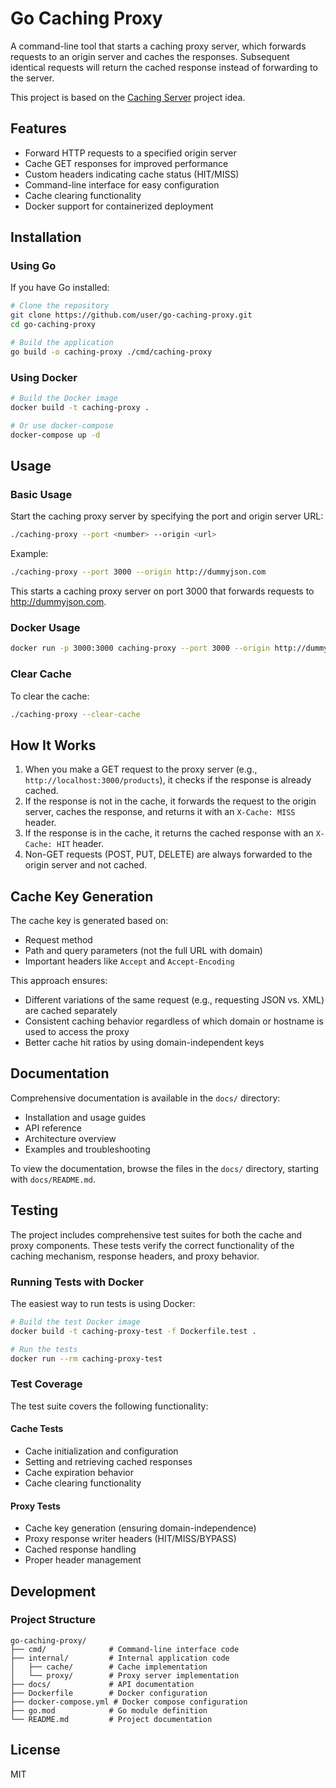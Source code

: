 # Go Caching Proxy

A command-line tool that starts a caching proxy server, which forwards requests to an origin server and caches the responses. Subsequent identical requests will return the cached response instead of forwarding to the server.

This project is based on the [Caching Server](https://roadmap.sh/projects/caching-server) project idea.

## Features

- Forward HTTP requests to a specified origin server
- Cache GET responses for improved performance
- Custom headers indicating cache status (HIT/MISS)
- Command-line interface for easy configuration
- Cache clearing functionality
- Docker support for containerized deployment

## Installation

### Using Go

If you have Go installed:

```bash
# Clone the repository
git clone https://github.com/user/go-caching-proxy.git
cd go-caching-proxy

# Build the application
go build -o caching-proxy ./cmd/caching-proxy
```

### Using Docker

```bash
# Build the Docker image
docker build -t caching-proxy .

# Or use docker-compose
docker-compose up -d
```

## Usage

### Basic Usage

Start the caching proxy server by specifying the port and origin server URL:

```bash
./caching-proxy --port <number> --origin <url>
```

Example:

```bash
./caching-proxy --port 3000 --origin http://dummyjson.com
```

This starts a caching proxy server on port 3000 that forwards requests to http://dummyjson.com.

### Docker Usage

```bash
docker run -p 3000:3000 caching-proxy --port 3000 --origin http://dummyjson.com
```

### Clear Cache

To clear the cache:

```bash
./caching-proxy --clear-cache
```

## How It Works

1. When you make a GET request to the proxy server (e.g., `http://localhost:3000/products`), it checks if the response is already cached.
2. If the response is not in the cache, it forwards the request to the origin server, caches the response, and returns it with an `X-Cache: MISS` header.
3. If the response is in the cache, it returns the cached response with an `X-Cache: HIT` header.
4. Non-GET requests (POST, PUT, DELETE) are always forwarded to the origin server and not cached.

## Cache Key Generation

The cache key is generated based on:
- Request method
- Path and query parameters (not the full URL with domain)
- Important headers like `Accept` and `Accept-Encoding`

This approach ensures:
- Different variations of the same request (e.g., requesting JSON vs. XML) are cached separately
- Consistent caching behavior regardless of which domain or hostname is used to access the proxy
- Better cache hit ratios by using domain-independent keys

## Documentation

Comprehensive documentation is available in the `docs/` directory:

- Installation and usage guides
- API reference
- Architecture overview
- Examples and troubleshooting

To view the documentation, browse the files in the `docs/` directory, starting with `docs/README.md`.

## Testing

The project includes comprehensive test suites for both the cache and proxy components. These tests verify the correct functionality of the caching mechanism, response headers, and proxy behavior.

### Running Tests with Docker

The easiest way to run tests is using Docker:

```bash
# Build the test Docker image
docker build -t caching-proxy-test -f Dockerfile.test .

# Run the tests
docker run --rm caching-proxy-test
```

### Test Coverage

The test suite covers the following functionality:

#### Cache Tests
- Cache initialization and configuration
- Setting and retrieving cached responses
- Cache expiration behavior
- Cache clearing functionality

#### Proxy Tests
- Cache key generation (ensuring domain-independence)
- Proxy response writer headers (HIT/MISS/BYPASS)
- Cached response handling
- Proper header management

## Development

### Project Structure

```
go-caching-proxy/
├── cmd/              # Command-line interface code
├── internal/         # Internal application code
│   ├── cache/        # Cache implementation
│   └── proxy/        # Proxy server implementation
├── docs/             # API documentation
├── Dockerfile        # Docker configuration
├── docker-compose.yml # Docker compose configuration
├── go.mod            # Go module definition
└── README.md         # Project documentation
```

## License

MIT
